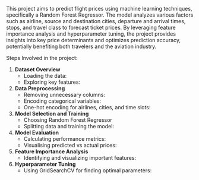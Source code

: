 This project aims to predict flight prices using machine learning techniques, specifically a Random Forest Regressor. The model analyzes various factors such as airline, source and destination cities, departure and arrival times, stops, and travel class to forecast ticket prices. By leveraging feature importance analysis and hyperparameter tuning, the project provides insights into key price determinants and optimizes prediction accuracy, potentially benefiting both travelers and the aviation industry.

Steps Involved in the project:

1. **Dataset Overview**
    - Loading the data:
    - Exploring key features:
2. **Data Preprocessing**
    - Removing unnecessary columns:
    - Encoding categorical variables:
    - One-hot encoding for airlines, cities, and time slots:
3. **Model Selection and Training**
    - Choosing Random Forest Regressor
    - Splitting data and training the model:
4. **Model Evaluation**
    - Calculating performance metrics:
    - Visualising predicted vs actual prices:
5. **Feature Importance Analysis**
    - Identifying and visualizing important features:
6. **Hyperparameter Tuning**
    - Using GridSearchCV for finding optimal parameters:
  
  
